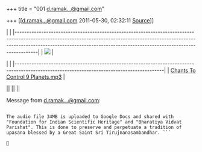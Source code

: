 +++
title = "001 d.ramak...@gmail.com"

+++
[[d.ramak...@gmail.com	2011-05-30, 02:32:11 [Source](https://groups.google.com/g/bvparishat/c/ZbgcmVphRsg)]]



|                                                                                                                                                                                                                                                   | |---------------------------------------------------------------------------------------------------------------------------------------------------------------------------------------------------------------------------------------------------| | ![](https://ci6.googleusercontent.com/proxy/J3f3K1ZYdDhXDRRxurYlsWaXmFVkEXwhyRiyGgalh2DGDV2Rroe9UADtYASphx13blAq22I0xql9ACMmT5zA9Fr8wAuBwBDu_4tG2rcNcFP15KwpFfa1=s0-d-e1-ft#https://ssl.gstatic.com/docs/doclist/images/icon_7_generic_email.png) |

|                                                                                                                                           | |-------------------------------------------------------------------------------------------------------------------------------------------| | [Chants To Control 9 Planets.mp3](https://docs.google.com/leaf?id=0B_0UN94vO_JKNjUxZWU2OWYtNGIyYi00YzhmLWI1MDgtYmUxNjFlMDI4NTU2&hl=en_US) |

|| || ||

Message from [d.ramak...@gmail.com]():

``` Namaste.

The audio file 34MB is uploaded to Google Docs and shared with "Foundation for Indian Scientific Heritage" and "Bharatiya Vidvat Parishat". This is done to preserve and perpetuate a tradition of upasana blessed by a Great Saint Sri Tirujnanasambandhar. ```



